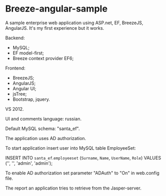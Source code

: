 Breeze-angular-sample
=====================

A sample enterprise web application using ASP.net, EF, BreezeJS, AngularJS.
It's my first experience but it works.

Backend:

- MySQL;
- EF model-first;
- Breeze context provider EF6;


Frontend:

- BreezeJS;
- AngularJS;
- Angular UI;
- jsTree;
- Bootstrap, jquery.


VS 2012.

UI and comments language: russian.


Default MySQL schema: "santa_ef".


The application uses AD authorization.

To start application insert user into MySQL table EmployeeSet: 

INSERT INTO `santa_ef`.`employeeset` (`Surname`, `Name`, `UserName`, `Role`) VALUES ('', '', 'admin', 'admin');

To enable AD authorization set parameter "ADAuth" to "On" in web.config file.


The report an application tries to retrieve from the Jasper-server.